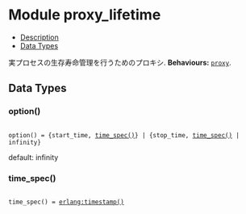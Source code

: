 

# Module proxy_lifetime #
* [Description](#description)
* [Data Types](#types)


実プロセスの生存寿命管理を行うためのプロキシ.
__Behaviours:__ [`proxy`](proxy.md).

<a name="types"></a>

## Data Types ##




### <a name="type-option">option()</a> ###



<pre><code>
option() = {start_time, <a href="#type-time_spec">time_spec()</a>} | {stop_time, <a href="#type-time_spec">time_spec()</a> | infinity}
</code></pre>



 default: infinity



### <a name="type-time_spec">time_spec()</a> ###



<pre><code>
time_spec() = <a href="erlang.md#type-timestamp">erlang:timestamp()</a>
</code></pre>



